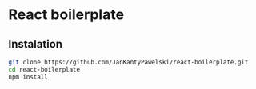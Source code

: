 # React boilerplate

## Instalation

```sh
git clone https://github.com/JanKantyPawelski/react-boilerplate.git
cd react-boilerplate
npm install
```